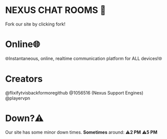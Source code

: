 # NEXUS CHAT ROOMS 💬
Fork our site by clicking fork!

# Online🌐
🌐Instantaneous, online, realtime communication platform for ALL devices!🌐

# Creators
@flixifytvisbackformoregithub
@1056516 (Nexus Support Engines)
@playervpn

# Down?⚠️
Our site has some minor down times. **Sometimes** around: 
⚠️**2 PM**
⚠️**5 PM**
